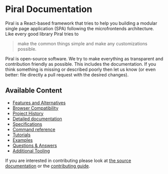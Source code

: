 # Piral Documentation

Piral is a React-based framework that tries to help you building a modular single page application (SPA) following the microfrontends architecture. Like every good library Piral tries to

> make the common things simple and make any customizations possible.

Piral is open-source software. We try to make everything as transparent and contribution friendly as possible. This includes the documentation. If you think something is missing or described poorly then let us know (or even better: file directly a pull request with the desired changes).

## Available Content

- [Features and Alternatives](./features.md)
- [Browser Compatibility](./browsers.md)
- [Project History](./history.md)
- [Detailed documentation](./reference/README.md)
- [Specifications](./specs/README.md)
- [Command reference](./commands/README.md)
- [Tutorials](./tutorials/README.md)
- [Examples](./examples/README.md)
- [Questions & Answers](./questions/README.md)
- [Additional Tooling](./tools/README.md)

If you are interested in contributing please look at [the source documentation](../src/README.md) or the [contributing guide](../.github/CONTRIBUTING.md).
